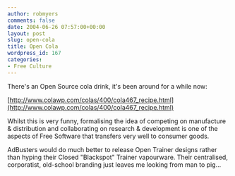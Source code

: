 ```yaml
---
author: robmyers
comments: false
date: 2004-06-26 07:57:00+00:00
layout: post
slug: open-cola
title: Open Cola
wordpress_id: 167
categories:
- Free Culture
---
```


There's an Open Source cola drink, it's been around for a while now:  
  
[http://www.colawp.com/colas/400/cola467_recipe.html](http://www.colawp.com/colas/400/cola467_recipe.html)  
  
Whilst this is very funny, formalising the idea of competing on manufacture & distribution and collaborating on research & development is one of the aspects of Free Software that transfers very well to consumer goods.  
  
AdBusters would do much better to release Open Trainer designs rather than hyping their Closed "Blackspot" Trainer vapourware. Their centralised, corporatist, old-school branding just leaves me looking from man to pig...

  


